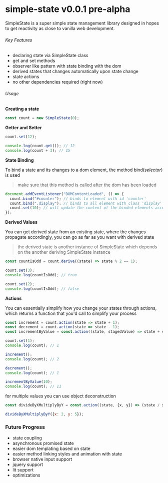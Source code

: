 # simple-state v0.0.1 pre-alpha

SimpleState is a super simple state management library designed in hopes to get reactivity as close to vanilla web development.

###### Key Features

- declaring state via SimpleState class
- get and set methods
- observer like pattern with state binding with the dom
- derived states that changes automatically upon state change
- state actions
- no other dependencies required (right now)

###### Usage

**Creating a state**

```javascript
const count = new SimpleState(0);
```

**Getter and Setter**

```javascript
count.set(12);

console.log(count.get()); // 12
console.log(count + 3); // 15
```

**State Binding**

To bind a state and its changes to a dom element, the method bind(_selector_) is used

> make sure that this method is called after the dom has been loaded

```javascript
document.addEventListener("DOMContentLoaded", () => {
  count.bind("#counter"); // binds to element with id 'counter'
  count.bind(".display"); // binds to all element with class 'display'
  count.set(10); // will update the content of the binded elements accordingly
});
```

**Derived Values**

You can get derived state from an existing state, where the changes propagate accordingly, you can go as far as you want with derived state

> the derived state is another instance of SimpleState which depends on the another deriving SimpleState instance

```javascript
const countIsOdd = count.derive((state) => state % 2 == 1);

count.set(3);
console.log(countIsOdd); // true

count.set(2);
console.log(countIsOdd); // false
```

**Actions**

You can essentially simplify how you change your states through actions, which returns a function that you'd call to simplify your process

```javascript
const increment = count.action(state => state + 1);
const decrement = count.action(state => state - 1);
const incrementByValue = const.action((state, stagedValue) => state + stagedValue);

count.set(1);
console.log(count); // 1

increment();
console.log(count); // 2

decrement();
console.log(count); // 1

incrementByValue(10);
console.log(count); // 11
```

for multiple values you can use object deconstruction

```javascript
const divideByXMultiplyByY = const.action((state, {x, y}) => (state / x) * y);

divideByXMultiplyByY({x: 2, y: 5});
```

### Future Progress

- state coupling
- asynchronous promised state
- easier dom templating based on state
- easier method linking styles and animation with state
- browser native input support
- jquery support
- lit support
- optimizations
